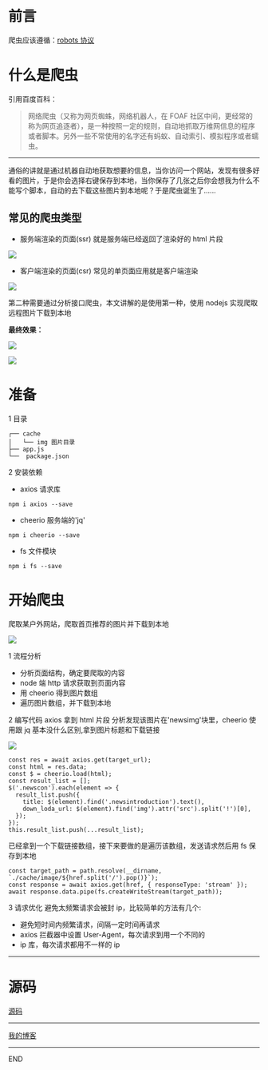 # 前言

爬虫应该遵循：[robots 协议](https://baike.baidu.com/item/robots%E5%8D%8F%E8%AE%AE/2483797?fr=aladdin)

# 什么是爬虫

引用百度百科：

> 网络爬虫（又称为网页蜘蛛，网络机器人，在 FOAF 社区中间，更经常的称为网页追逐者），是一种按照一定的规则，自动地抓取万维网信息的程序或者脚本。另外一些不常使用的名字还有蚂蚁、自动索引、模拟程序或者蠕虫。

---

通俗的讲就是通过机器自动地获取想要的信息，当你访问一个网站，发现有很多好看的图片，于是你会选择右键保存到本地，当你保存了几张之后你会想我为什么不能写个脚本，自动的去下载这些图片到本地呢？于是爬虫诞生了......

## 常见的爬虫类型

- 服务端渲染的页面(ssr)
  就是服务端已经返回了渲染好的 html 片段

![](https://upload-images.jianshu.io/upload_images/10390288-8e2e60674809faf5.png?imageMogr2/auto-orient/strip%7CimageView2/2/w/1240)

- 客户端渲染的页面(csr)
  常见的单页面应用就是客户端渲染

![](https://upload-images.jianshu.io/upload_images/10390288-cc8a71d59b36164c.png?imageMogr2/auto-orient/strip%7CimageView2/2/w/1240)

第二种需要通过分析接口爬虫，本文讲解的是使用第一种，使用 nodejs 实现爬取远程图片下载到本地

**最终效果：**

![](https://upload-images.jianshu.io/upload_images/10390288-b666d6e13ad9c8a5.png?imageMogr2/auto-orient/strip%7CimageView2/2/w/1240)

![](https://upload-images.jianshu.io/upload_images/10390288-ce9d169f034cccbf.png?imageMogr2/auto-orient/strip%7CimageView2/2/w/1240)


# 准备

1 目录

```base
┌── cache
│   └── img 图片目录
├── app.js
└──  package.json
```

2 安装依赖

- axios 请求库

```base
npm i axios --save
```

- cheerio 服务端的'jq'

```base
npm i cheerio --save
```

- fs 文件模块

```base
npm i fs --save
```

# 开始爬虫

爬取某户外网站，爬取首页推荐的图片并下载到本地

![](https://upload-images.jianshu.io/upload_images/10390288-6481b7b3bc8d8078.png?imageMogr2/auto-orient/strip%7CimageView2/2/w/1240)

1 流程分析
- 分析页面结构，确定要爬取的内容
- node 端 http 请求获取到页面内容
- 用 cheerio 得到图片数组
- 遍历图片数组，并下载到本地

2 编写代码
axios 拿到 html 片段
分析发现该图片在'newsimg'块里，cheerio 使用跟 jq 基本没什么区别,拿到图片标题和下载链接

![](https://upload-images.jianshu.io/upload_images/10390288-bf603dbda388e2c1.png?imageMogr2/auto-orient/strip%7CimageView2/2/w/1240)

```base
const res = await axios.get(target_url);
const html = res.data;
const $ = cheerio.load(html);
const result_list = [];
$('.newscon').each(element => {
  result_list.push({
    title: $(element).find('.newsintroduction').text(),
    down_loda_url: $(element).find('img').attr('src').split('!')[0],
  });
});
this.result_list.push(...result_list);
```

已经拿到一个下载链接数组，接下来要做的是遍历该数组，发送请求然后用 fs 保存到本地

```base
const target_path = path.resolve(__dirname, `./cache/image/${href.split('/').pop()}`);
const response = await axios.get(href, { responseType: 'stream' });
await response.data.pipe(fs.createWriteStream(target_path));
```

3 请求优化
避免太频繁请求会被封 ip，比较简单的方法有几个:

- 避免短时间内频繁请求，间隔一定时间再请求
- axios 拦截器中设置 User-Agent，每次请求到用一个不同的
- ip 库，每次请求都用不一样的 ip

---

# 源码

[源码](https://github.com/zhongzihao1996/my-blog/blob/dev/blogs/2.%20Node.JS%20%E7%88%AC%E8%99%AB%E5%AE%9E%E6%88%98%20-%20%E7%88%AC%E5%8F%96%E5%9B%BE%E7%89%87%E5%B9%B6%E4%B8%8B%E8%BD%BD%E5%88%B0%E6%9C%AC%E5%9C%B0/stealData.js)

---

[我的博客](https://github.com/zhongzihao1996/my-blog/tree/master)

---

END